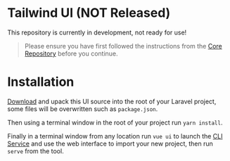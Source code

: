 # Tailwind UI (NOT Released)

This repository is currently in development, not ready for use!

> Please ensure you have first followed the instructions from the [Core Repository](https://github.com/laracli/core) before you continue.

# Installation

[Download](https://github.com/laracli/ui-tailwind/archive/master.zip) and upack this UI source into the root of your Laravel project, some files will be overwritten such as `package.json`.

Then using a terminal window in the root of your project run `yarn install`.

Finally in a terminal window from any location run `vue ui` to launch the [CLI Service](https://cli.vuejs.org/guide/cli-service.html#cli-service) and use the web interface to import your new project, then run `serve` from the tool.
